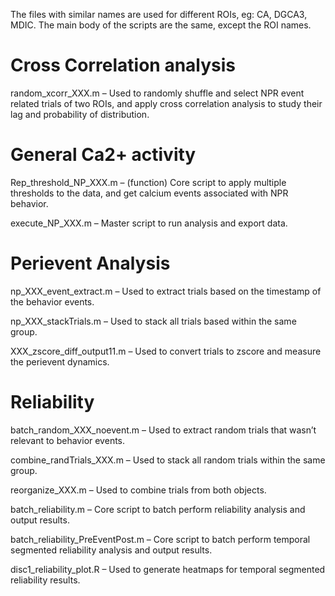 The files with similar names are used for different ROIs, eg: CA, DGCA3, MDIC. The main body of the scripts are the same, except the ROI names. 

# **Cross Correlation analysis**

random_xcorr_XXX.m – Used to randomly shuffle and select NPR event related trials of two ROIs, and apply cross correlation analysis to study their lag and probability of distribution.  

# **General Ca2+ activity**

Rep_threshold_NP_XXX.m – (function) Core script to apply multiple thresholds to the data, and get calcium events associated with NPR behavior.

execute_NP_XXX.m – Master script to run analysis and export data.

# **Perievent Analysis**

np_XXX_event_extract.m – Used to extract trials based on the timestamp of the behavior events. 

np_XXX_stackTrials.m – Used to stack all trials based within the same group. 

XXX_zscore_diff_output11.m – Used to convert trials to zscore and measure the perievent dynamics. 

# **Reliability**

batch_random_XXX_noevent.m – Used to extract random trials that wasn’t relevant to behavior events. 

combine_randTrials_XXX.m – Used to stack all random trials within the same group.

reorganize_XXX.m – Used to combine trials from both objects.

batch_reliability.m – Core script to batch perform reliability analysis and output results. 

batch_reliability_PreEventPost.m – Core script to batch perform temporal segmented reliability analysis and output results.

disc1_reliability_plot.R – Used to generate heatmaps for temporal segmented reliability results. 
